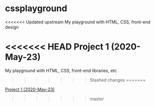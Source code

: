 # cssplayground

<<<<<<< Updated upstream
My playground with HTML, CSS, front-end design

<<<<<<< HEAD
Project 1 (2020-May-23)
=======
My playground with HTML, CSS, front-end libraries, etc
>>>>>>> Stashed changes
=======

[Project 1 (2020-May-23)](https://github.com/trinafirefox/cssplayground/tree/master/2020-May-23rd)
>>>>>>> master
